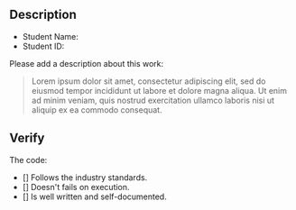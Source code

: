 ## Description

* Student Name:
* Student ID: 

Please add a description about this work:

> Lorem ipsum dolor sit amet, consectetur adipiscing elit, sed do eiusmod tempor incididunt ut labore et dolore magna aliqua. Ut enim ad minim veniam, quis nostrud exercitation ullamco laboris nisi ut aliquip ex ea commodo consequat. 

## Verify

The code:

- [] Follows the industry standards.
- [] Doesn't fails on execution.
- [] Is well written and self-documented.
